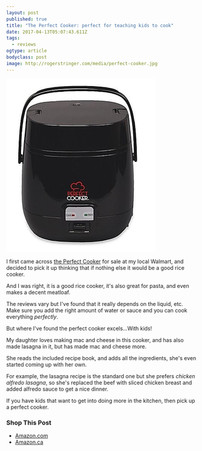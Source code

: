 ```yaml
---
layout: post
published: true
title: "The Perfect Cooker: perfect for teaching kids to cook"
date: 2017-04-13T05:07:43.611Z
tags:
  - reviews
ogtype: article
bodyclass: post
image: http://rogerstringer.com/media/perfect-cooker.jpg
---
```


[![The Perfect Cooker](/media/perfect-cooker.jpg)](http://amzn.to/2oyPi6Y)

I first came across [the Perfect Cooker](http://amzn.to/2oyPi6Y) for sale at my local Walmart, and decided to pick it up thinking that if nothing else it would be a good rice cooker.

And I was right, it is a good rice cooker, it's also great for pasta, and even makes a decent meatloaf.

The reviews vary but I've found that it really depends on the liquid, etc. Make sure you add the right amount of water or sauce and you can cook everything _perfectly_.

But where I've found the perfect cooker excels...With kids!

My daughter loves making mac and cheese in this cooker, and has also made lasagna in it, but has made mac and cheese more.

She reads the included recipe book, and adds all the ingredients, she's even started coming up with her own.

For example, the lasagna recipe is the standard one but she prefers _chicken alfredo lasagna_, so she's replaced the beef with sliced chicken breast and added alfredo sauce to get a nice dinner.

If you have kids that want to get into doing more in the kitchen, then pick up a perfect cooker.

### Shop This Post

- [Amazon.com](http://amzn.to/2oyPi6Y)
- [Amazon.ca](http://amzn.to/2saqi60)
